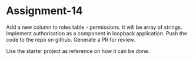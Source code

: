 # Assignment-14

Add a new column to roles table - permissions. It will be array of strings. Implement authorisation as a component in loopback application.
Push the code to the repo on github. Generate a PR for review.

 

Use the starter project as reference on how it can be done.
